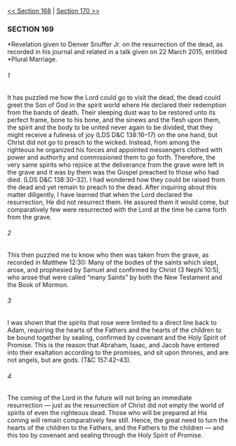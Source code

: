 [<< Section 168](Section%20168.md)  |  [Section 170 >>](Section%20170.md)

### SECTION 169

*Revelation given to Denver Snuffer Jr. on the resurrection of the dead, as recorded in his journal and related in a talk given on 22 March 2015, entitled *Plural Marriage.

###### 1
It has puzzled me how the Lord could go to visit the dead, the dead could greet the Son of God in the spirit world where He declared their redemption from the bands of death. Their sleeping dust was to be restored unto its perfect frame, bone to his bone, and the sinews and the flesh upon them, the spirit and the body to be united never again to be divided, that they might receive a fullness of joy (LDS D&C 138:16–17) on the one hand, but Christ did not go to preach to the wicked. Instead, from among the righteous he organized his forces and appointed messengers clothed with power and authority and commissioned them to go forth. Therefore, the very same spirits who rejoice at the deliverance from the grave were left in the grave and it was by them was the Gospel preached to those who had died. (LDS D&C 138:30–32). I had wondered how they could be raised from the dead and yet remain to preach to the dead. After inquiring about this matter diligently, I have learned that when the Lord declared the resurrection, He did not resurrect them. He assured them it would come, but comparatively few were resurrected with the Lord at the time he came forth from the grave.

###### 2
This then puzzled me to know who then was taken from the grave, as recorded in Matthew 12:30: Many of the bodies of the saints which slept, arose, and prophesied by Samuel and confirmed by Christ (3 Nephi 10:5), who arose that were called “many Saints” by both the New Testament and the Book of Mormon.

###### 3
I was shown that the spirits that rose were limited to a direct line back to Adam, requiring the hearts of the Fathers and the hearts of the children to be bound together by sealing, confirmed by covenant and the Holy Spirit of Promise. This is the reason that Abraham, Isaac, and Jacob have entered into their exaltation according to the promises, and sit upon thrones, and are not angels, but are gods. (T&C 157:42–43).

###### 4
The coming of the Lord in the future will not bring an immediate resurrection — just as the resurrection of Christ did not empty the world of spirits of even the righteous dead. Those who will be prepared at His coming will remain comparatively few still. Hence, the great need to turn the hearts of the children to the Fathers, and the Fathers to the children — and this too by covenant and sealing through the Holy Spirit of Promise.